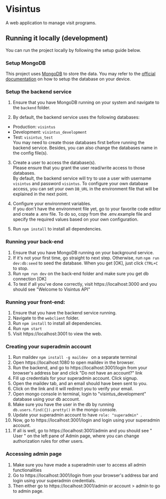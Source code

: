 # Visintus

A web application to manage visit programs.

## Running it locally (development)
You can run the project locally by following the setup guide below.

### Setup MongoDB
This project uses [MongoDB](https://www.mongodb.com/) to store the data.
You may refer to the [official documentation](https://docs.mongodb.com/manual/administration/install-community/) on how to setup the database on your device.

### Setup the backend service
1. Ensure that you have MongoDB running on your system and navigate to the `backend` folder.

2. By default, the backend service uses the following databases:  
  - Production: `visintus`
  - Development: `visintus_development`
  - Test: `visintus_test`  
  You may need to create those databases first before running the backend service. Besides, you can also change the databases name in the config file(s).  

3. Create a user to access the database(s).  
  Please ensure that you grant the user read/write access to those databases.  
  By default, the backend service will try to use a user with username `visintus` and password `visintus`.
  To configure your own database access, you can set your own `DB_URL` in the environment file that will be explained in the next point.

4. Configure your environment variables.  
  If you don't have the environment file yet, go to your favorite code editor and create a .env file. 
  To do so, copy from the .env.example file and specify the required values based on your own configuration.

5. Run ```npm install``` to install all dependencies.

### Running your back-end
1. Ensure that you have MongoDB running on your background service.
2. If it's not your first time, go straight to next step. Otherwise, run ```npm run dev:db:seed``` to seed the database. When you get [OK], just click `CTRL+C` to stop.
3. Run ```npm run dev``` on the back-end folder and make sure you get db connection [OK]
4. To test if all you've done correctly, visit https://localhost:3000 and you should see "Welcome to Visintus API"

### Running your front-end:
1. Ensure that you have the backend service running.
2. Navigate to the `webclient` folder.
3. Run ```npm install``` to install all dependencies.
4. Run ```npm start```
5. Visit https://localhost:3001 to view the web.

### Creating your superadmin account
1. Run maildev ```npm install -g maildev ``` on a separate terminal 
2. Open https://localhost:1080 to open maildev in the browser.
3. Run the backend, and go to https://localhost:3001/login from your browser's address bar and click "Do not have an account?" link
4. Fill up credentials for your superadmin account. Click signup.
5. Open the maildev tab, and an email should have been sent to you.
6. Click on the link and it will redirect you to verify your email.
7. Open mongo console in terminal, login to "visintus_development" database using your db account.
8. Make sure you have the user in the db by running ```db.users.find({}).pretty()``` in the mongo console.
9. Update your superadmin account to have ```role: "superadmin" ```.
10. Now, go to https://localhost:3001/login and login using your superadmin account.
11. If all is well, go to https://localhost:3001/admin and you should see " User " on the left pane of Admin page, where you can change authorization rules for other users.

### Accessing admin page
1. Make sure you have made a superadmin user to access all admin functionalities
2. Go to https://localhost:3001/login from your browser's address bar and login using your superadmin credentials.
3. Then either go to https://localhost:3001/admin or account > admin to go to admin page.
